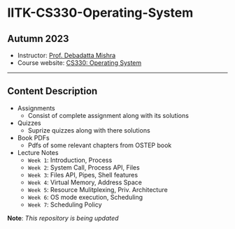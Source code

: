 # IITK-CS330-Operating-System
## Autumn 2023
* Instructor: [Prof. Debadatta Mishra](https://www.cse.iitk.ac.in/users/deba/)
* Course website: [CS330: Operating System](https://www.cse.iitk.ac.in/users/deba/cs330/index.html)
***
## Content Description
* Assignments
    * Consist of complete assignment along with its solutions
* Quizzes
    * Suprize quizzes along with there solutions
* Book PDFs
    * Pdfs of some relevant chapters from OSTEP book
* Lecture Notes
    * `Week 1`: Introduction, Process
    * `Week 2`: System Call, Process API, Files
    * `Week 3`: Files API, Pipes, Shell features
    * `Week 4`: Virtual Memory, Address Space
    * `Week 5`: Resource Mulitplexing, Priv. Architecture
    * `Week 6`: OS mode execution, Scheduling
    * `Week 7`: Scheduling Policy

**Note**: _This repository is being updated_
